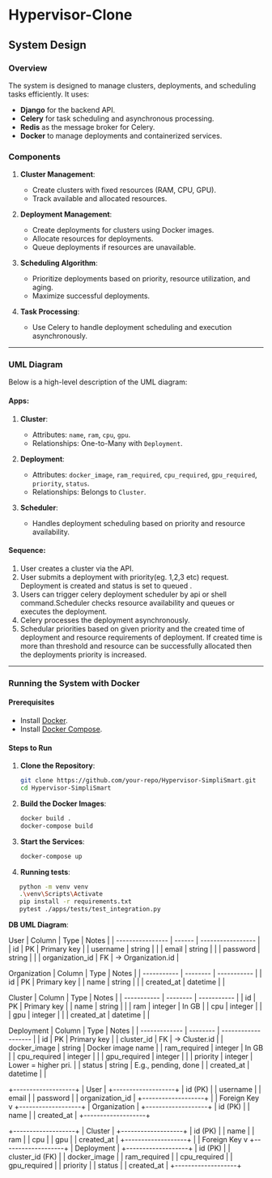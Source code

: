 # Hypervisor-Clone

## System Design

### Overview
The system is designed to manage clusters, deployments, and scheduling tasks efficiently. It uses:
- **Django** for the backend API.
- **Celery** for task scheduling and asynchronous processing.
- **Redis** as the message broker for Celery.
- **Docker** to manage deployments and containerized services.

### Components
1. **Cluster Management**:
   - Create clusters with fixed resources (RAM, CPU, GPU).
   - Track available and allocated resources.

2. **Deployment Management**:
   - Create deployments for clusters using Docker images.
   - Allocate resources for deployments.
   - Queue deployments if resources are unavailable.

3. **Scheduling Algorithm**:
   - Prioritize deployments based on priority, resource utilization, and aging.
   - Maximize successful deployments.

4. **Task Processing**:
   - Use Celery to handle deployment scheduling and execution asynchronously.

---

### UML Diagram
Below is a high-level description of the UML diagram:

#### Apps:
1. **Cluster**:
   - Attributes: `name`, `ram`, `cpu`, `gpu`.
   - Relationships: One-to-Many with `Deployment`.

2. **Deployment**:
   - Attributes: `docker_image`, `ram_required`, `cpu_required`, `gpu_required`, `priority`, `status`.
   - Relationships: Belongs to `Cluster`.

3. **Scheduler**:
   - Handles deployment scheduling based on priority and resource availability.

#### Sequence:
1. User creates a cluster via the API.
2. User submits a deployment with priority(eg. 1,2,3 etc) request. Deployment is created and status is set to queued .
3. Users can trigger celery deployment scheduler by api or shell command.Scheduler checks resource availability and queues or executes the deployment.
4. Celery processes the deployment asynchronously.
5. Schedular priorities based on given priority and the created time of deployment and resource requirements of deployment. If created time is more than threshold and resource can be successfully allocated then the deployments priority is increased.

---

### Running the System with Docker

#### Prerequisites
- Install [Docker](https://www.docker.com/).
- Install [Docker Compose](https://docs.docker.com/compose/).

#### Steps to Run
1. **Clone the Repository**:
   ```bash
   git clone https://github.com/your-repo/Hypervisor-SimpliSmart.git
   cd Hypervisor-SimpliSmart

2. **Build the Docker Images**:
    ```bash
    docker build .
    docker-compose build
    ```

3. **Start the Services**:
    ```bash
    docker-compose up
    ```

4. **Running tests**:
```bash
   python -m venv venv
   .\venv\Scripts\Activate
   pip install -r requirements.txt
   pytest ./apps/tests/test_integration.py
   ```

**DB UML Diagram**:


User
| Column           | Type   | Notes             |
| ---------------- | ------ | ----------------- |
| id               | PK     | Primary key       |
| username         | string |                   |
| email            | string |                   |
| password         | string |                   |
| organization\_id | FK     | → Organization.id |


Organization
| Column      | Type     | Notes       |
| ----------- | -------- | ----------- |
| id          | PK       | Primary key |
| name        | string   |             |
| created\_at | datetime |             |


Cluster
| Column      | Type     | Notes       |
| ----------- | -------- | ----------- |
| id          | PK       | Primary key |
| name        | string   |             |
| ram         | integer  | In GB       |
| cpu         | integer  |             |
| gpu         | integer  |             |
| created\_at | datetime |             |



Deployment
| Column        | Type     | Notes               |
| ------------- | -------- | ------------------- |
| id            | PK       | Primary key         |
| cluster\_id   | FK       | → Cluster.id        |
| docker\_image | string   | Docker image name   |
| ram\_required | integer  | In GB               |
| cpu\_required | integer  |                     |
| gpu\_required | integer  |                     |
| priority      | integer  | Lower = higher pri. |
| status        | string   | E.g., pending, done |
| created\_at   | datetime |                     |


+-------------------+
|      User         |
+-------------------+
| id (PK)           |
| username          |
| email             |
| password          |
| organization_id   |
+-------------------+
         |
         | Foreign Key
         v
+-------------------+
|   Organization    |
+-------------------+
| id (PK)           |
| name              |
| created_at        |
+-------------------+

+-------------------+
|     Cluster       |
+-------------------+
| id (PK)           |
| name              |
| ram               |
| cpu               |
| gpu               |
| created_at        |
+-------------------+
         |
         | Foreign Key
         v
+-------------------+
|    Deployment     |
+-------------------+
| id (PK)           |
| cluster_id (FK)   |
| docker_image      |
| ram_required      |
| cpu_required      |
| gpu_required      |
| priority          |
| status            |
| created_at        |
+-------------------+